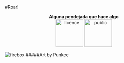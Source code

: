 
#Roar!


<p align="center">
<b>Alguna pendejada que hace algo</b><br>
<img src="http://mirrors.creativecommons.org/presskit/buttons/88x31/png/by-nc-nd.png" width="88" alt="licence">
<img src="http://mirrors.creativecommons.org/presskit/buttons/88x31/png/publicdomain.png" width="88" alt="public">
</p>



![firebox](https://scontent-lax3-1.xx.fbcdn.net/hphotos-xap1/v/t1.0-9/12193605_10207383858611418_5092370838902499332_n.jpg?oh=1cb7959efa05e23ce0df578a7d0db83c&oe=56C25361)
#####Art by Punkee
